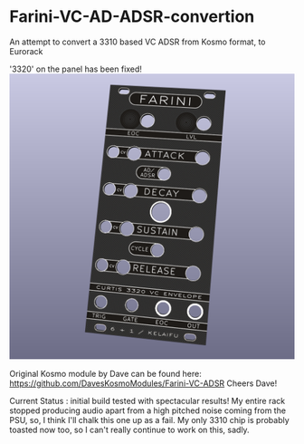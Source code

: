 # Farini-VC-AD-ADSR-convertion
An attempt to convert a 3310 based VC ADSR from Kosmo format, to Eurorack

'3320' on the panel has been fixed!
![alt text](https://github.com/KeLaiFu/Farini-VC-AD-ADSR-convertion/blob/main/VC%20ADSR%20Panel%20vertical%20.png?raw=true)

Original Kosmo module by Dave can be found here:
https://github.com/DavesKosmoModules/Farini-VC-ADSR
Cheers Dave!

Current Status : initial build tested with spectacular results! My entire rack stopped producing audio apart from a high pitched noise coming from the PSU, so, I think I'll chalk this one up as a fail. My only 3310 chip is probably toasted now too, so I can't really continue to work on this, sadly. 
